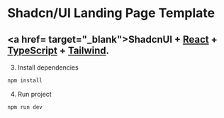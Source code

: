 # Shadcn/UI Landing Page Template

## <a href= target="_blank">ShadcnUI</a> + <a href="https://react.dev/" target="_blank">React</a> + <a href="https://www.typescriptlang.org/" target="_blank">TypeScript</a> + <a href="https://tailwindcss.com/" target="_blank">Tailwind</a>.











3. Install dependencies

```bash
npm install
```

4. Run project

```bash
npm run dev
```
